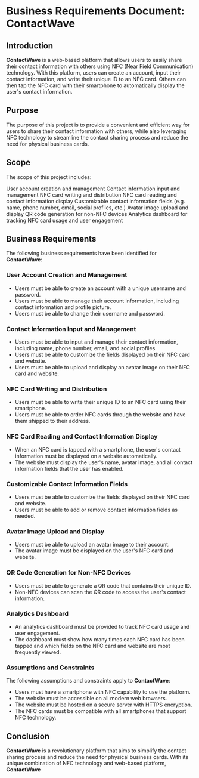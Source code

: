 # Business Requirements Document: **ContactWave**

## Introduction
**ContactWave** is a web-based platform that allows users to easily share their contact information with others using NFC (Near Field Communication) technology. With this platform, users can create an account, input their contact information, and write their unique ID to an NFC card. Others can then tap the NFC card with their smartphone to automatically display the user's contact information.

## Purpose
The purpose of this project is to provide a convenient and efficient way for users to share their contact information with others, while also leveraging NFC technology to streamline the contact sharing process and reduce the need for physical business cards.

## Scope
The scope of this project includes:

User account creation and management
Contact information input and management
NFC card writing and distribution
NFC card reading and contact information display
Customizable contact information fields (e.g. name, phone number, email, social profiles, etc.)
Avatar image upload and display
QR code generation for non-NFC devices
Analytics dashboard for tracking NFC card usage and user engagement

## Business Requirements
The following business requirements have been identified for **ContactWave**:

### User Account Creation and Management
- Users must be able to create an account with a unique username and password.
- Users must be able to manage their account information, including contact information and profile picture.
- Users must be able to change their username and password.
  
### Contact Information Input and Management
- Users must be able to input and manage their contact information, including name, phone number, email, and social profiles.
- Users must be able to customize the fields displayed on their NFC card and website.
- Users must be able to upload and display an avatar image on their NFC card and website.
  
### NFC Card Writing and Distribution
- Users must be able to write their unique ID to an NFC card using their smartphone.
- Users must be able to order NFC cards through the website and have them shipped to their address.

### NFC Card Reading and Contact Information Display
- When an NFC card is tapped with a smartphone, the user's contact information must be displayed on a website automatically.
- The website must display the user's name, avatar image, and all contact information fields that the user has enabled.

### Customizable Contact Information Fields
- Users must be able to customize the fields displayed on their NFC card and website.
- Users must be able to add or remove contact information fields as needed.

### Avatar Image Upload and Display
- Users must be able to upload an avatar image to their account.
- The avatar image must be displayed on the user's NFC card and website.

### QR Code Generation for Non-NFC Devices
- Users must be able to generate a QR code that contains their unique ID.
- Non-NFC devices can scan the QR code to access the user's contact information.

### Analytics Dashboard
- An analytics dashboard must be provided to track NFC card usage and user engagement.
- The dashboard must show how many times each NFC card has been tapped and which fields on the NFC card and website are most frequently viewed.

### Assumptions and Constraints
The following assumptions and constraints apply to **ContactWave**:

- Users must have a smartphone with NFC capability to use the platform.
- The website must be accessible on all modern web browsers.
- The website must be hosted on a secure server with HTTPS encryption.
- The NFC cards must be compatible with all smartphones that support NFC technology.

## Conclusion
**ContactWave** is a revolutionary platform that aims to simplify the contact sharing process and reduce the need for physical business cards. With its unique combination of NFC technology and web-based platform, **ContactWave**